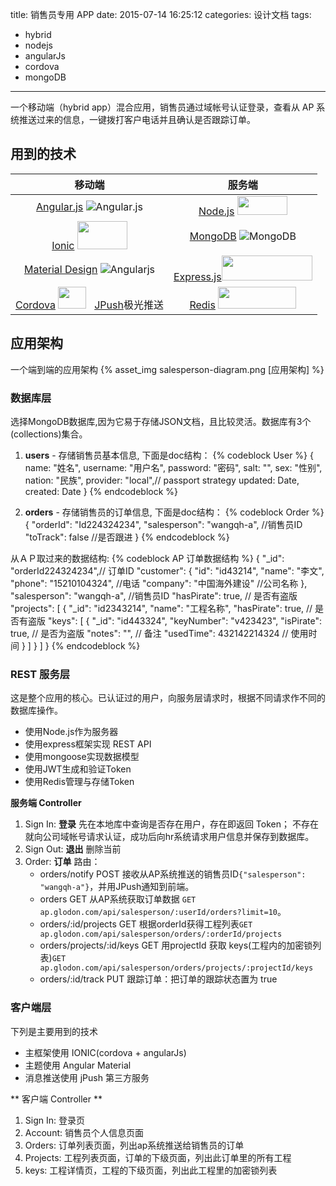 title: 销售员专用 APP
date: 2015-07-14 16:25:12
categories: 设计文档
tags: 
- hybrid
- nodejs
- angularJs
- cordova
- mongoDB
---

一个移动端（hybrid app）混合应用，销售员通过域帐号认证登录，查看从 AP 系统推送过来的信息，一键拨打客户电话并且确认是否跟踪订单。

## 用到的技术
| 移动端 | 服务端 |
|:-------------------:|:-------------------:| 
| [Angular.js](http://angularjs.org/) ![Angular.js](https://avatars1.githubusercontent.com/u/139426?s=30) | [Node.js](http://nodejs.org/) <img src="http://nodejs.org/images/logo-light.svg" height="30" width="80" /> |
| [Ionic](http://ionicframework.com/) <img src="http://upload.wikimedia.org/wikipedia/commons/d/d1/Ionic_Logo.svg" height="45" width="80" /> | [MongoDB](http://www.mongodb.org/) ![MongoDB](https://avatars3.githubusercontent.com/u/45120?v=2&s=30) |
| [Material Design](https://material.angularjs.org/) ![Angularjs](https://avatars1.githubusercontent.com/u/139426?s=30) | [Express.js](http://expressjs.com/)<img src="https://cldup.com/wpGXm1cWwB.png" height="40" width="145"> |
| [Cordova](https://cordova.apache.org/) <img src="https://cordova.apache.org/images/cordova_256.png" height="35" width="45" />  &nbsp; [JPush](https://www.jpush.cn/)极光推送 | [Redis](http://redis.io/) <img src="http://upload.wikimedia.org/wikipedia/en/thumb/6/6b/Redis_Logo.svg/467px-Redis_Logo.svg.png?v=2&s=30" height="35" width="125"> | 

## 应用架构
一个端到端的应用架构
{% asset_img salesperson-diagram.png [应用架构] %}

### 数据库层
选择MongoDB数据库,因为它易于存储JSON文档，且比较灵活。数据库有3个(collections)集合。

1. **users** - 存储销售员基本信息, 下面是doc结构：
{% codeblock User %}
    {
        name:  "姓名",
        username: "用户名",
        password: "密码",
        salt: "",
        sex: "性别",
        nation: "民族",
        provider: "local",// passport strategy
        updated: Date,
        created: Date
    }
{% endcodeblock %} 
    
2. **orders** - 存储销售员的订单信息, 下面是doc结构：
{% codeblock Order %}
    {
        "orderId": "Id224324234",
        "salesperson": "wangqh-a", //销售员ID
        "toTrack": false //是否跟进
    }
{% endcodeblock %} 


从ＡＰ取过来的数据结构:
{% codeblock AP 订单数据结构 %}
    {
        "_id": "orderId224324234",// 订单ID
        "customer": {
            "id": "id43214",
            "name": "李文",
            "phone": "15210104324", //电话
            "company": "中国海外建设" //公司名称
        },
        "salesperson": "wangqh-a", //销售员ID
        "hasPirate": true, // 是否有盗版
        "projects": [ 
            {
                "_id": "id2343214",
                "name": "工程名称",
                "hasPirate": true, // 是否有盗版
                "keys": [
                    {
                        "_id": "id443324",
                        "keyNumber": "v423423",
                        "isPirate": true, // 是否为盗版
                        "notes": "", // 备注
                        "usedTime": 432142214324 // 使用时间
                    }
                ]
            }
        ]
    }
{% endcodeblock %} 

### REST 服务层
这是整个应用的核心。已认证过的用户，向服务层请求时，根据不同请求作不同的数据库操作。

* 使用Node.js作为服务器
* 使用express框架实现 REST API
* 使用mongoose实现数据模型
* 使用JWT生成和验证Token
* 使用Redis管理与存储Token

**服务端 Controller**
1. Sign In: **登录** 先在本地库中查询是否存在用户，存在即返回 Token；
    不存在就向公司域帐号请求认证，成功后向hr系统请求用户信息并保存到数据库。
2. Sign Out: **退出** 删除当前 
3. Order: **订单** 路由：
    * orders/notify POST 接收从AP系统推送的销售员ID`{"salesperson": "wangqh-a"}`，并用JPush通知到前端。 
    * orders GET 从AP系统获取订单数据 `GET ap.glodon.com/api/salesperson/:userId/orders?limit=10`。 
    * orders/:id/projects GET 根据orderId获得工程列表`GET ap.glodon.com/api/salesperson/orders/:orderId/projects`
    * orders/projects/:id/keys GET 用projectId 获取 keys(工程内的加密锁列表)`GET ap.glodon.com/api/salesperson/orders/projects/:projectId/keys`
    * orders/:id/track PUT 跟踪订单：把订单的跟踪状态置为 true

### 客户端层
下列是主要用到的技术
* 主框架使用 IONIC(cordova + angularJs)
* 主题使用 Angular Material
* 消息推送使用 jPush 第三方服务


** 客户端 Controller **
1. Sign In: 登录页
2. Account: 销售员个人信息页面
3. Orders: 订单列表页面，列出ap系统推送给销售员的订单
4. Projects: 工程列表页面，订单的下级页面，列出此订单里的所有工程
5. keys: 工程详情页，工程的下级页面，列出此工程里的加密锁列表